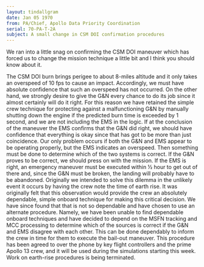 ```yaml
---
layout: tindallgram
date: Jan 05 1970
from: PA/Chief, Apollo Data Priority Coordination
serial: 70-PA-T-2A
subject: A small change in CSM DOI confirmation procedures
---
```

We ran into a little snag on confirming the CSM DOI maneuver which has forced us
to change the mission technique a little bit and I think you should know about
it.

The CSM DOI burn brings perigee to about 8-miles altitude and it only takes an
overspeed of 10 fps to cause an impact. Accordingly, we must have absolute
confidence that such an overspeed has not occurred. On the other hand, we
strongly desire to give the G&N every chance to do its job since it almost
certainly will do it right. For this reason we have retained the simple crew
technique for protecting against a malfunctioning G&N by manually shutting down
the engine if the predicted burn time is exceeded by 1 second, and we are not
including the EMS in the logic. If at the conclusion of the maneuver the EMS
confirms that the G&N did right, we should have confidence that everything is
okay since that has got to be more than just coincidence. Our only problem
occurs if both the G&N and EMS appear to be operating properly, but the EMS
indicates an overspeed. Then something must be done to determine which of the
two systems is correct. If the G&N proves to be correct, we should press on with
the mission. If the EMS is right, an emergency maneuver must be executed within
½ hour to get out of there and, since the G&N must be broken, the landing will
probably have to be abandoned. Originally we intended to solve this dilemma in
the unlikely event it occurs by having the crew note the time of earth rise. It
was originally felt that this observation would provide the crew an absolutely
dependable, simple onboard technique for making this critical decision. We have
since found that that is not so dependable and have chosen to use an alternate
procedure. Namely, we have been unable to find dependable onboard techniques and
have decided to depend on the MSFN tracking and MCC processing to determine
which of the sources is correct if the G&N and EMS disagree with each other.
This can be done dependably to inform the crew in time for them to execute the
bail-out maneuver. This procedure has been agreed to over the phone by key
flight controllers and the prime Apollo 13 crew, and it will be used during the
simulations starting this week. Work on earth-rise procedures is being terminated.
